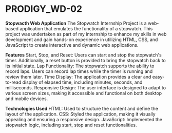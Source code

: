 # PRODIGY_WD-02
**Stopwacth Web Application**
The Stopwatch Internship Project is a web-based application that emulates the functionality of a stopwatch. This project was undertaken as part of my internship to enhance my skills in web development and gain hands-on experience in utilizing HTML, CSS, and JavaScript to create interactive and dynamic web applications.

**Features**
Start, Stop, and Reset: Users can start and stop the stopwatch's timer. Additionally, a reset button is provided to bring the stopwatch back to its initial state. Lap Functionality: The stopwatch supports the ability to record laps. Users can record lap times while the timer is running and review them later. Time Display: The application provides a clear and easy-to-read display of elapsed time, including minutes, seconds, and milliseconds. Responsive Design: The user interface is designed to adapt to various screen sizes, making it accessible and functional on both desktop and mobile devices.

**Technologies Used**
HTML: Used to structure the content and define the layout of the application. CSS: Styled the application, making it visually appealing and ensuring a responsive design. JavaScript: Implemented the stopwatch logic, including start, stop and reset functionalities.
